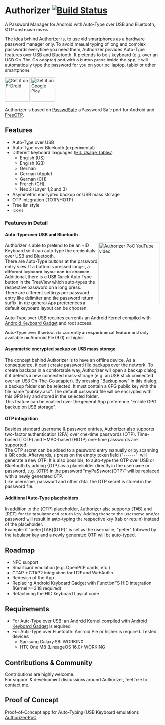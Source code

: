 # Authorizer [![Build Status](https://travis-ci.org/tejado/Authorizer.svg?branch=master)](https://travis-ci.org/tejado/Authorizer)
A Password Manager for Android with Auto-Type over USB and Bluetooth, OTP and much more.
  
The idea behind Authorizer is, to use old smartphones as a hardware password manager only. To avoid manual typing of long and complex passwords everytime you need them, Authorizer provides Auto-Type features over USB and Bluetooth. It pretends to be a keyboard (e.g. over an USB On-The-Go adapter) and with a button press inside the app, it will automatically type the password for you on your pc, laptop, tablet or other smartphone.  

<a href="https://f-droid.org/packages/net2.tjado.passwdsafe/" target="_blank">
<img src="https://f-droid.org/badge/get-it-on.png" alt="Get it on F-Droid" height="80"/></a>
<a href="https://play.google.com/store/apps/details?id=net2.tjado.passwdsafe" target="_blank">
<img src="https://play.google.com/intl/en_us/badges/images/generic/en-play-badge.png" alt="Get it on Google Play" height="80"/></a>
  
Authorizer is based on [PasswdSafe](https://sourceforge.net/projects/passwdsafe/) a Password Safe port for Android and [FreeOTP](https://github.com/freeotp/freeotp-android).  

## Features
* Auto-Type over USB
* Auto-Type over Bluetooth (experimental)
* Different keyboard languages ([HID Usage Tables](https://www.usb.org/document-library/hid-usage-tables-112))
  * English (US)
  * English (GB)
  * German
  * German (Apple)
  * German (CH)
  * French (CH)
  * Neo 2 (Layer 1,2 and 3)
* Asymmetric encrypted backup on USB mass storage
* OTP integration (TOTP/HOTP)
* Tree list style
* Icons

### Features in Detail

#### Auto-Type over USB and Bluetooth
<a href="https://www.youtube.com/watch?v=KL2qjMogQMY"><img src="https://img.youtube.com/vi/KL2qjMogQMY/0.jpg" align="right" height="200" alt="Authorizer PoC YouTube video"></a>
Authorizer is able to pretend to be an HID Keyboard so it can auto-type the credentials over USB and Bluetooth.  
There are Auto-Type buttons at the password entry view. If a button is pressed longer, a different keyboard layout can be choosen. Additional, there is a USB Quick Auto-Type button in the TreeView which auto-types the respective password on a long press.  
There are different settings per password entry like delimiter and the password return suffix. In the general App preferences a default keyboard layout can be choosen.

Auto-Type over USB requires currently an Android Kernel compiled with [Android Keyboard Gadget](https://github.com/pelya/android-keyboard-gadget) and root access.

Auto-Type over Bluetooth is currently an experimental feature and only available on Android Pie (9.0) or higher.

#### Asymmetric encrypted backup on USB mass storage
The concept behind Authorizer is to have an offline device. As a consequence, it can't create password file backups over the network. To create backups in a comfortable way, Authorizer will open a backup dialog if it detects a new connected mass-storage (e.g. an USB stick connected over an USB On-The-Go adapter). By pressing "Backup now" in this dialog, a backup folder can be selected. It must contain a GPG public key with the file name "pubkey.asc". The default password file will be encrypted with this GPG key and stored in the selected folder.  
This feature can be enabled over the general App preference "Enable GPG backup on USB storage".

#### OTP integration
Besides standard username & password entries, Authorizer also supports two-factor authentication (2FA) over one-time passwords (OTP). Time-based (TOTP) and HMAC-based (HOTP) one-time passwords are supported.  
The OTP secret can be added to a password entry manually or by scanning a QR code. Afterwards, a press on the empty token field ("------") will generate a new OTP. It is also possible, to auto-type the OTP over USB or Bluetooth by adding {OTP} as a placeholder directly in the username or password, e.g. {OTP} in the password "myPa$sword{OTP}" will be replaced with a newly generated OTP.  
Like username, password and other data, the OTP secret is stored in the password file.

#### Additional Auto-Type placeholders
In addition to the {OTP} placeholder, Authorizer also supports {TAB} and {RET} for the tabulator and return key. Adding these to the username and/or password will result in auto-typing the respective key (tab or return) instead of the placeholder.  
Example: if "peter{TAB}{OTP}" is set as the username, "peter" followed by the tabulator key and a newly generated OTP will be auto-typed.

## Roadmap
* NFC support
* Smartcard emulation (e.g. OpenPGP cards, etc.)
* CTAP + CTAP2 integration for U2F and WebAuthn
* Redesign of the App
* Replacing Android Keyboard Gadget with FunctionFS HID integration (Kernel >=3.18 required)
* Refactoring the HID Keyboard Layout code

##  Requirements
* For Auto-Type over USB: an Android Kernel compiled with [Android Keyboard Gadget](https://github.com/pelya/android-keyboard-gadget) is required
* For Auto-Type over Bluetooth: Android Pie or higher is required. Tested devices:
  * Samsung Galaxy S8: WORKING
  * HTC One M8 (LineageOS 16.0): WORKING

## Contributions & Community
Contributions are highly welcome.  
For support & development discussions around Authorizer, feel free to contact me.

## Proof of Concept
Proof-of-Concept app for Auto-Typing (USB Keyboard emulation): [Authorizer-PoC](https://github.com/tejado/Authorizer-PoC)
